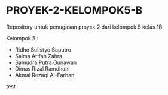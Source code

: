 # PROYEK-2-KELOMPOK5-B
Repository untuk penugasan proyek 2 dari kelompok 5 kelas 1B

Kelompok 5 : 
- Ridho Sulistyo Saputro
- Salma Arifah Zahra
- Samudra Putra Gunawan
- Dimas Rizal Ramdhani
- Akmal Rezaqi Al-Farhan

test 